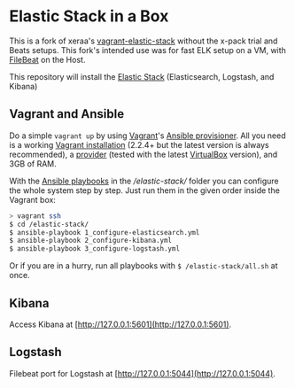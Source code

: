 # Elastic Stack in a Box

This is a fork of xeraa's [vagrant-elastic-stack](https://github.com/xeraa/vagrant-elastic-stack) without the x-pack trial and Beats setups. This fork's intended use was for fast ELK setup on a VM, with [FileBeat](https://www.elastic.co/products/beats/filebeat) on the Host.

This repository will install the [Elastic Stack](https://www.elastic.co/products) (Elasticsearch, Logstash, and Kibana)


## Vagrant and Ansible

Do a simple `vagrant up` by using [Vagrant](https://www.vagrantup.com)'s [Ansible provisioner](https://www.vagrantup.com/docs/provisioning/ansible.html). All you need is a working [Vagrant installation](https://www.vagrantup.com/docs/installation/) (2.2.4+ but the latest version is always recommended), a [provider](https://www.vagrantup.com/docs/providers/) (tested with the latest [VirtualBox](https://www.virtualbox.org) version), and 3GB of RAM.

With the [Ansible playbooks](https://docs.ansible.com/ansible/playbooks.html) in the */elastic-stack/* folder you can configure the whole system step by step. Just run them in the given order inside the Vagrant box:

```sh
> vagrant ssh
$ cd /elastic-stack/
$ ansible-playbook 1_configure-elasticsearch.yml
$ ansible-playbook 2_configure-kibana.yml
$ ansible-playbook 3_configure-logstash.yml
```

Or if you are in a hurry, run all playbooks with `$ /elastic-stack/all.sh` at once.


## Kibana

Access Kibana at [http://127.0.0.1:5601](http://127.0.0.1:5601).


## Logstash

Filebeat port for Logstash at [http://127.0.0.1:5044](http://127.0.0.1:5044).
